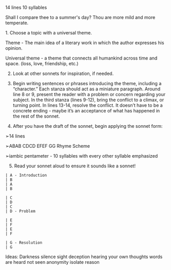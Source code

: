 14 lines 
10 syllables

Shall I compare thee to a summer's day?
Thou are more mild and more temperate.

1. Choose a topic with a universal theme.

Theme - The main idea of a literary work in which the author expresses his opinion.

Universal theme - a theme that connects all humankind across time and space. (loss, love, friendship, etc.)

2. Look at other sonnets for inspiration, if needed.

3. Begin writing sentences or phrases introducing the theme, including a “character.” Each stanza should act as a miniature paragraph. Around line 8 or 9, present the reader with a problem or concern regarding your subject. In the third stanza (lines 9-12), bring the conflict to a climax, or turning point. In lines 13-14, resolve the conflict. It doesn’t have to be a concrete ending - maybe it’s an acceptance of what has happened in the rest of the sonnet.

4. After you have the draft of the sonnet, begin applying the sonnet form:

➢14 lines

➢ABAB CDCD EFEF GG Rhyme Scheme

➢iambic pentameter - 10 syllables with every other syllable emphasized

   5. Read your sonnet aloud to ensure it sounds like a sonnet!

```
| A - Introduction
| B
| A
| B

| C
| D
| C
| D - Problem

| E
| F
| E
| F

| G - Resolution
| G
```

Ideas:
Darkness
silence
sight
deception
hearing your own thoughts
words are heard not seen
anonymity
isolate reason